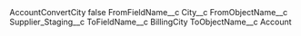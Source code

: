 <?xml version="1.0" encoding="UTF-8"?>
<CustomMetadata xmlns="http://soap.sforce.com/2006/04/metadata" xmlns:xsi="http://www.w3.org/2001/XMLSchema-instance" xmlns:xsd="http://www.w3.org/2001/XMLSchema">
    <label>AccountConvertCity</label>
    <protected>false</protected>
    <values>
        <field>FromFieldName__c</field>
        <value xsi:type="xsd:string">City__c</value>
    </values>
    <values>
        <field>FromObjectName__c</field>
        <value xsi:type="xsd:string">Supplier_Staging__c</value>
    </values>
    <values>
        <field>ToFieldName__c</field>
        <value xsi:type="xsd:string">BillingCity</value>
    </values>
    <values>
        <field>ToObjectName__c</field>
        <value xsi:type="xsd:string">Account</value>
    </values>
</CustomMetadata>

